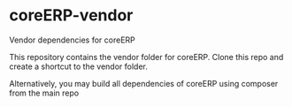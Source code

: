 # coreERP-vendor
Vendor dependencies for coreERP

This repository contains the vendor folder for coreERP. Clone this repo and create a shortcut to the vendor folder. 

Alternatively, you may build all dependencies of coreERP using composer from the main repo
